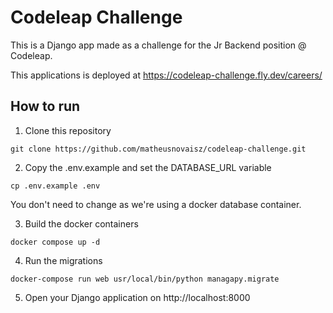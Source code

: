# Codeleap Challenge

This is a Django app made as a challenge for the Jr Backend position @ Codeleap.

This applications is deployed at https://codeleap-challenge.fly.dev/careers/

## How to run

1. Clone this repository

```
git clone https://github.com/matheusnovaisz/codeleap-challenge.git
```

2. Copy the .env.example and set the DATABASE_URL variable

 ```
 cp .env.example .env
 ```
  You don't need to change as we're using a docker database container.

3. Build the docker containers

  ```
  docker compose up -d
  ```

4. Run the migrations

```
docker-compose run web usr/local/bin/python managapy.migrate
```

5. Open your Django application on http://localhost:8000
